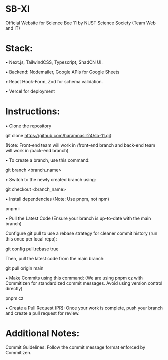 # SB-XI
Official Website for Science Bee 11 by NUST Science Society (Team Web and IT)


# Stack:

•⁠  ⁠Next.js, TailwindCSS, Typescript, ShadCN UI.

•⁠  ⁠Backend: Nodemailer, Google APIs for Google Sheets

•⁠  ⁠React Hook-Form, Zod for schema validation.

•⁠  ⁠Vercel for deployment


# Instructions:

•⁠ Clone the repository

git clone https://github.com/haramnasir24/sb-11.git 

(Note: Front-end team will work in /front-end branch and back-end team will work in /back-end branch)

•⁠ To create a branch, use this command:

git branch <branch_name>

•⁠ Switch to the newly created branch using:

git checkout <branch_name>

•⁠ Install dependencies (Note: Use pnpm, not npm)

pnpm i 

• ⁠Pull the Latest Code (Ensure your branch is up-to-date with the main branch)

Configure git pull to use a rebase strategy for cleaner commit history (run this once per local repo):

git config pull.rebase true

Then, pull the latest code from the main branch:

git pull origin main

•⁠ Make Commits using this command: (We are using pnpm cz with Commitizen for standardized commit messages. Avoid using version control directly)

pnpm cz 

• ⁠Create a Pull Request (PR):
Once your work is complete, push your branch and create a pull request for review.

# Additional Notes:

Commit Guidelines: Follow the commit message format enforced by Commitizen.
